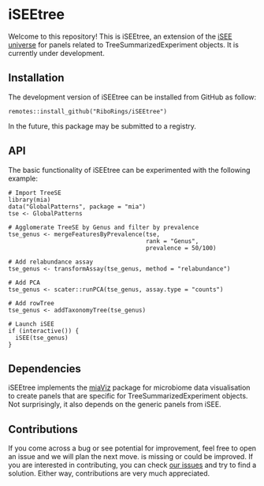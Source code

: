 # iSEEtree
Welcome to this repository! This is iSEEtree, an extension of the [iSEE universe](https://isee.github.io/) for panels related to TreeSummarizedExperiment objects. It is currently under development.

## Installation
The development version of iSEEtree can be installed from GitHub as follow:

```
remotes::install_github("RiboRings/iSEEtree")
```

In the future, this package may be submitted to a registry.

## API
The basic functionality of iSEEtree can be experimented with the following example:

```
# Import TreeSE
library(mia)
data("GlobalPatterns", package = "mia")
tse <- GlobalPatterns

# Agglomerate TreeSE by Genus and filter by prevalence
tse_genus <- mergeFeaturesByPrevalence(tse,
                                       rank = "Genus",
                                       prevalence = 50/100)

# Add relabundance assay
tse_genus <- transformAssay(tse_genus, method = "relabundance")

# Add PCA
tse_genus <- scater::runPCA(tse_genus, assay.type = "counts")

# Add rowTree
tse_genus <- addTaxonomyTree(tse_genus)

# Launch iSEE
if (interactive()) {
  iSEE(tse_genus)
}
```

## Dependencies
iSEEtree implements the [miaViz](https://microbiome.github.io/miaViz/) package for microbiome data visualisation to create panels that are specific for TreeSummarizedExperiment objects. Not surprisingly, it also depends on the generic panels from iSEE.

## Contributions
If you come across a bug or see potential for improvement, feel free to open an issue and we will plan the next move. is missing or could be improved. If you are interested in contributing, you can check [our issues](https://github.com/RiboRings/iSEEtree/issues) and try to find a solution. Either way, contributions are very much appreciated.

